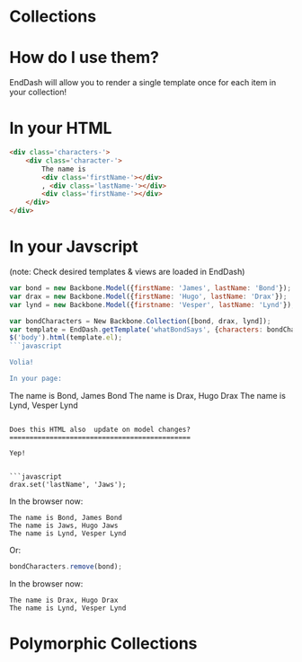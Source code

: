 Collections
===========

How do I use them?
===================

EndDash will allow you to render a single template
once for each item in your collection!

In your HTML
============

```html
<div class='characters-'>
	<div class='character-'>
		The name is
		<div class='firstName-'></div>
		, <div class='lastName-'></div>
		<div class='firstName-'></div>
	</div>
</div>
```

In your Javscript
=================

(note: Check desired templates & views are loaded
in EndDash)

```javascript
var bond = new Backbone.Model({firstName: 'James', lastName: 'Bond'});
var drax = new Backbone.Model({firstName: 'Hugo', lastName: 'Drax'});
var lynd = new Backbone.Model({firstname: 'Vesper', lastName: 'Lynd'});

var bondCharacters = New Backbone.Collection([bond, drax, lynd]);
var template = EndDash.getTemplate('whatBondSays', {characters: bondCharacters});
$('body').html(template.el);
```javascript

Volia!

In your page:

```
The name is Bond, James Bond
The name is Drax, Hugo Drax
The name is Lynd, Vesper Lynd
```

Does this HTML also  update on model changes?
=============================================

Yep!


```javascript
drax.set('lastName', 'Jaws');
```
In the browser now:

```
The name is Bond, James Bond
The name is Jaws, Hugo Jaws
The name is Lynd, Vesper Lynd
```

Or:

```javascript
bondCharacters.remove(bond);
```

In the browser now:

```
The name is Drax, Hugo Drax
The name is Lynd, Vesper Lynd
```

Polymorphic Collections
=======================

